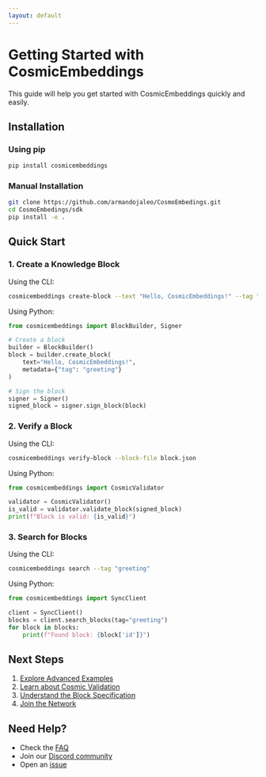 ```yaml
---
layout: default
---
```


# Getting Started with CosmicEmbeddings

This guide will help you get started with CosmicEmbeddings quickly and easily.

## Installation

### Using pip

```bash
pip install cosmicembeddings
```

### Manual Installation

```bash
git clone https://github.com/armandojaleo/CosmoEmbedings.git
cd CosmoEmbedings/sdk
pip install -e .
```

## Quick Start

### 1. Create a Knowledge Block

Using the CLI:
```bash
cosmicembeddings create-block --text "Hello, CosmicEmbeddings!" --tag "greeting"
```

Using Python:
```python
from cosmicembeddings import BlockBuilder, Signer

# Create a block
builder = BlockBuilder()
block = builder.create_block(
    text="Hello, CosmicEmbeddings!",
    metadata={"tag": "greeting"}
)

# Sign the block
signer = Signer()
signed_block = signer.sign_block(block)
```

### 2. Verify a Block

Using the CLI:
```bash
cosmicembeddings verify-block --block-file block.json
```

Using Python:
```python
from cosmicembeddings import CosmicValidator

validator = CosmicValidator()
is_valid = validator.validate_block(signed_block)
print(f"Block is valid: {is_valid}")
```

### 3. Search for Blocks

Using the CLI:
```bash
cosmicembeddings search --tag "greeting"
```

Using Python:
```python
from cosmicembeddings import SyncClient

client = SyncClient()
blocks = client.search_blocks(tag="greeting")
for block in blocks:
    print(f"Found block: {block['id']}")
```

## Next Steps

1. [Explore Advanced Examples](sdk_detailed.md#advanced-examples)
2. [Learn about Cosmic Validation](cosmic_validation.md)
3. [Understand the Block Specification](block_spec.md)
4. [Join the Network](node_protocol.md)

## Need Help?

- Check the [FAQ](faq.md)
- Join our [Discord community](https://discord.gg/cosmicembeddings)
- Open an [issue](https://github.com/cosmicembeddings/sdk/issues) 